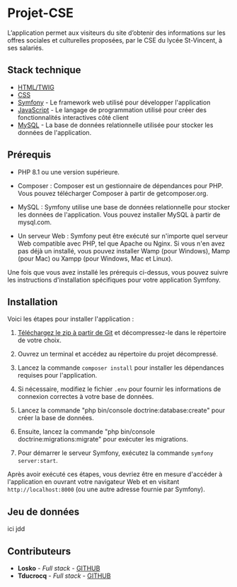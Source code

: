 # Projet-CSE
L’application permet aux visiteurs du site d’obtenir des informations sur les offres sociales et culturelles proposées, par le CSE du lycée St-Vincent, à ses salariés.


## Stack technique
* [HTML/TWIG](https://developer.mozilla.org/fr/docs/Web/HTML)
* [CSS](https://developer.mozilla.org/fr/docs/Web/CSS)
* [Symfony](https://symfony.com/) - Le framework web utilisé pour développer l'application
* [JavaScript](https://developer.mozilla.org/fr/docs/Web/JavaScript) - Le langage de programmation utilisé pour créer des fonctionnalités interactives côté client
* [MySQL](https://dev.mysql.com/doc/) - La base de données relationnelle utilisée pour stocker les données de l'application.


## Prérequis
- PHP 8.1 ou une version supérieure.

- Composer : Composer est un gestionnaire de dépendances pour PHP. Vous pouvez télécharger Composer à partir de getcomposer.org.

- MySQL : Symfony utilise une base de données relationnelle pour stocker les données de l'application. Vous pouvez installer MySQL à partir de mysql.com.

- Un serveur Web : Symfony peut être exécuté sur n'importe quel serveur Web compatible avec PHP, tel que Apache ou Nginx. Si vous n'en avez pas déjà un installé, vous pouvez installer Wamp (pour Windows), Mamp (pour Mac) ou Xampp (pour Windows, Mac et Linux).

Une fois que vous avez installé les prérequis ci-dessus, vous pouvez suivre les instructions d'installation spécifiques pour votre application Symfony.

## Installation
Voici les étapes pour installer l'application :

1. [Téléchargez le zip à partir de Git](https://github.com/OxLosko/Projet-CSE/archive/main.zip) et décompressez-le dans le répertoire de votre choix.

2. Ouvrez un terminal et accédez au répertoire du projet décompressé.

3. Lancez la commande `composer install` pour installer les dépendances requises pour l'application.

4. Si nécessaire, modifiez le fichier `.env` pour fournir les informations de connexion correctes à votre base de données.

5. Lancez la commande "php bin/console doctrine:database:create" pour créer la base de données.

6. Ensuite, lancez la commande "php bin/console doctrine:migrations:migrate" pour exécuter les migrations.

7. Pour démarrer le serveur Symfony, exécutez la commande `symfony server:start`.

Après avoir exécuté ces étapes, vous devriez être en mesure d'accéder à l'application en ouvrant votre navigateur Web et en visitant `http://localhost:8000` (ou une autre adresse fournie par Symfony).


## Jeu de données
ici jdd



## Contributeurs

* **Losko** - *Full stack* - [GITHUB](https://github.com/0xLosko)
* **Tducrocq** - *Full stack* - [GITHUB](https://github.com/Tdcrq)

